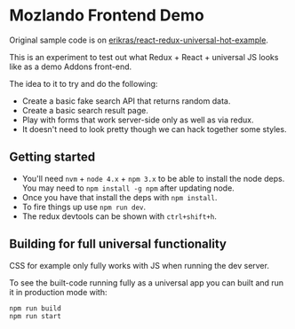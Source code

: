 # Mozlando Frontend Demo

Original sample code is on [erikras/react-redux-universal-hot-example](https://github.com/erikras/react-redux-universal-hot-example/).

This is an experiment to test out what Redux + React + universal JS looks
like as a demo Addons front-end.

The idea to it to try and do the following:

* Create a basic fake search API that returns random data.
* Create a basic search result page.
* Play with forms that work server-side only as well as via redux.
* It doesn't need to look pretty though we can hack together some styles.

## Getting started

* You'll need `nvm` + `node 4.x` + `npm 3.x` to be able to install the node
  deps. You may need to `npm install -g npm` after updating node.
* Once you have that install the deps with `npm install`.
* To fire things up use `npm run dev`.
* The redux devtools can be shown with `ctrl+shift+h`.

## Building for full universal functionality

CSS for example only fully works with JS when running the dev server.

To see the built-code running fully as a universal app you can built and run
it in production mode with:

```
npm run build
npm run start
```
